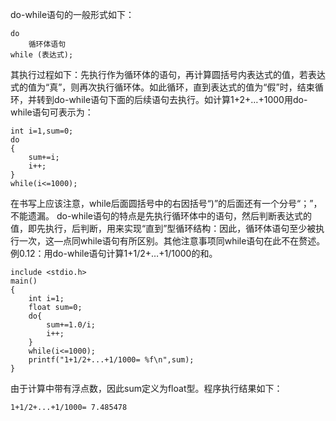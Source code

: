do-while语句的一般形式如下：
```  
do
	循环体语句
while (表达式);
```
其执行过程如下：先执行作为循环体的语句，再计算圆括号内表达式的值，若表达式的值为“真”，则再次执行循环体。如此循环，直到表达式的值为“假”时，结束循环，并转到do-while语句下面的后续语句去执行。如计算1+2+…+1000用do-while语句可表示为：
```  
int i=1,sum=0;
do
{ 
	sum+=i;
	i++;
}
while(i<=1000);
```
在书写上应该注意，while后面圆括号中的右因括号“)”的后面还有一个分号“；”，不能遗漏。
do-while语句的特点是先执行循环体中的语句，然后判断表达式的值，即先执行，后判断，用来实现“直到”型循环结构：因此，循环体语句至少被执行一次，这—点同while语句有所区别。其他注意事项同while语句在此不在赘述。
例0.12：用do-while语句计算1+1/2+…+1/1000的和。
```  
include <stdio.h>
main()
{
	int i=1;
	float sum=0;
	do{
		sum+=1.0/i;
		i++;
	}
	while(i<=1000);
	printf("1+1/2+...+1/1000= %f\n",sum);
}
```
由于计算中带有浮点数，因此sum定义为float型。程序执行结果如下：
```  
1+1/2+...+1/1000= 7.485478
```